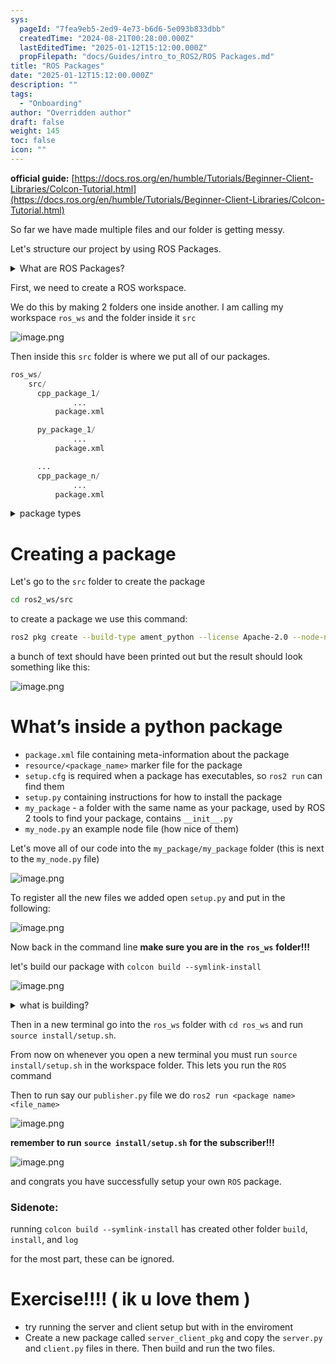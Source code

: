 ```yaml
---
sys:
  pageId: "7fea9eb5-2ed9-4e73-b6d6-5e093b833dbb"
  createdTime: "2024-08-21T00:28:00.000Z"
  lastEditedTime: "2025-01-12T15:12:00.000Z"
  propFilepath: "docs/Guides/intro_to_ROS2/ROS Packages.md"
title: "ROS Packages"
date: "2025-01-12T15:12:00.000Z"
description: ""
tags:
  - "Onboarding"
author: "Overridden author"
draft: false
weight: 145
toc: false
icon: ""
---
```


**official guide:** [https://docs.ros.org/en/humble/Tutorials/Beginner-Client-Libraries/Colcon-Tutorial.html](https://docs.ros.org/en/humble/Tutorials/Beginner-Client-Libraries/Colcon-Tutorial.html)

So far we have made multiple files and our folder is getting messy.

Let's structure our project by using ROS Packages.

<details>

<summary>What are ROS Packages?</summary>

ROS Packages are, as the name implies, packages of code that are highly sharable between ROS developers.

They consist of a folder, `package.xml` file, and source code

```python
      cpp_package_1/
		      ... imagine much code files here ..
          package.xml
```

</details>

First, we need to create a ROS workspace.

We do this by making 2 folders one inside another. I am calling my workspace `ros_ws` and the folder inside it `src`

![image.png](https://prod-files-secure.s3.us-west-2.amazonaws.com/d518164a-d88e-44d1-a4ee-3adb3bd8bce0/70706947-fd18-4537-a67b-e12946812d31/image.png?X-Amz-Algorithm=AWS4-HMAC-SHA256&X-Amz-Content-Sha256=UNSIGNED-PAYLOAD&X-Amz-Credential=ASIAZI2LB466YD3GWXO7%2F20250518%2Fus-west-2%2Fs3%2Faws4_request&X-Amz-Date=20250518T210722Z&X-Amz-Expires=3600&X-Amz-Security-Token=IQoJb3JpZ2luX2VjEMT%2F%2F%2F%2F%2F%2F%2F%2F%2F%2FwEaCXVzLXdlc3QtMiJHMEUCIB5%2FCCQbES5Zcy3G9lgGOn2AIS%2ByKOKcMCv8yJb2Ju3QAiEA0WVsgl1uhzCx3d9bD0YtgUqoTcWgmWqP1r1ONy1XRckq%2FwMIfBAAGgw2Mzc0MjMxODM4MDUiDFvMh12kkdsO8at66yrcAxwXlbnZQQqwC4o90HtAj0VRZZxoW6pVnqyRNR9IKJ1oH3DHRkzd9RVA4kgzQIXQaS%2FbD9xEDfjvxuZ%2Bhr3Eirsi39ZWSTOfWSzkgEq7PGbo%2BsNZ%2F0sLdijh1mNh1whm9ROW86VEh6sRRVwblif4ajM7zHM7pC4WZJyd64ozut7cjLdy8xnpQww5B%2B21ms95ffNwVzWeNkZlXtHMXKzAO96WlWRugxgsMlOT7OJYMNa5Qg1kqMabHL399JtZcbHDfw%2BulfIrn9BiR9zv7aOaPO0Zxz4TFXlymkCzQVTvbVzDLy7BU0d8ga61e0NFSUtfuNiRgvIX3r9OFWmMeTlmm86tKBbSCiqhSpSsA9ek8cbHylcyfyjj2Yw4cFv2do2dR4HfryafADnEquLx8n4D5svanK9SLTTF2Cmag6EgKKius8VUVNgv1o6iwv9iIvituIFiFnStjOlzgN6Ihz53cYkVott9tOJjEa86mEu%2BiWmLT%2FBNl53tjOSP0qZKaIyWSUGHXFR0XY0Jq5SXLO23uaRvkPlS5vIn7UUz%2FH4dq0EsjrVF3ifmHyF5lvxRye%2BOvw8a0lthOdA5CBBKsgAtEl%2FYvUAfvenkq%2FyjM4X2kxUFO4XeZk6SLjVVywD2MNrnqMEGOqUBdWTOOeqnZSMaCSikJKMxRuWLAM1pl46zn2cner%2Bc%2FHyfufihzlktfm7di1waClnRmijv2%2FB9HGdXF%2BjJ%2Br25IXamS7%2FfdMohws3rO%2FjRNQFSZMiHMB10xOcxIi7OHsI5YBSnmnQQvNqs2qI0fUC8%2FITD83yqOyPqIgJyCKhhOLrQazp%2BPZWnua0tY%2Fv%2BT3w5GgSbUDUStNHZh%2BypjynkfoUfmxSo&X-Amz-Signature=f847d1df8ad4d5f5865efa26f6da3b68b28ba24a435389b7e09113fe59f52112&X-Amz-SignedHeaders=host&x-id=GetObject)

Then inside this `src` folder is where we put all of our packages.

```python
ros_ws/
    src/
      cpp_package_1/
		      ...
          package.xml

      py_package_1/
		      ...
          package.xml

      ...
      cpp_package_n/
		      ...
          package.xml

```

<details>

<summary>package types</summary>

packages can be either `C++` or python.

the intern file structure is different for each but for this guide we will stick to creating python packages

</details>

# Creating a package

Let's go to the `src` folder to create the package

```bash
cd ros2_ws/src
```

to create a package we use this command:

```bash
ros2 pkg create --build-type ament_python --license Apache-2.0 --node-name my_node my_package
```

a bunch of text should have been printed out but the result should look something like this:

![image.png](https://prod-files-secure.s3.us-west-2.amazonaws.com/d518164a-d88e-44d1-a4ee-3adb3bd8bce0/e6cf1e3f-8512-4a3e-b131-079f800bf3e8/image.png?X-Amz-Algorithm=AWS4-HMAC-SHA256&X-Amz-Content-Sha256=UNSIGNED-PAYLOAD&X-Amz-Credential=ASIAZI2LB466YD3GWXO7%2F20250518%2Fus-west-2%2Fs3%2Faws4_request&X-Amz-Date=20250518T210722Z&X-Amz-Expires=3600&X-Amz-Security-Token=IQoJb3JpZ2luX2VjEMT%2F%2F%2F%2F%2F%2F%2F%2F%2F%2FwEaCXVzLXdlc3QtMiJHMEUCIB5%2FCCQbES5Zcy3G9lgGOn2AIS%2ByKOKcMCv8yJb2Ju3QAiEA0WVsgl1uhzCx3d9bD0YtgUqoTcWgmWqP1r1ONy1XRckq%2FwMIfBAAGgw2Mzc0MjMxODM4MDUiDFvMh12kkdsO8at66yrcAxwXlbnZQQqwC4o90HtAj0VRZZxoW6pVnqyRNR9IKJ1oH3DHRkzd9RVA4kgzQIXQaS%2FbD9xEDfjvxuZ%2Bhr3Eirsi39ZWSTOfWSzkgEq7PGbo%2BsNZ%2F0sLdijh1mNh1whm9ROW86VEh6sRRVwblif4ajM7zHM7pC4WZJyd64ozut7cjLdy8xnpQww5B%2B21ms95ffNwVzWeNkZlXtHMXKzAO96WlWRugxgsMlOT7OJYMNa5Qg1kqMabHL399JtZcbHDfw%2BulfIrn9BiR9zv7aOaPO0Zxz4TFXlymkCzQVTvbVzDLy7BU0d8ga61e0NFSUtfuNiRgvIX3r9OFWmMeTlmm86tKBbSCiqhSpSsA9ek8cbHylcyfyjj2Yw4cFv2do2dR4HfryafADnEquLx8n4D5svanK9SLTTF2Cmag6EgKKius8VUVNgv1o6iwv9iIvituIFiFnStjOlzgN6Ihz53cYkVott9tOJjEa86mEu%2BiWmLT%2FBNl53tjOSP0qZKaIyWSUGHXFR0XY0Jq5SXLO23uaRvkPlS5vIn7UUz%2FH4dq0EsjrVF3ifmHyF5lvxRye%2BOvw8a0lthOdA5CBBKsgAtEl%2FYvUAfvenkq%2FyjM4X2kxUFO4XeZk6SLjVVywD2MNrnqMEGOqUBdWTOOeqnZSMaCSikJKMxRuWLAM1pl46zn2cner%2Bc%2FHyfufihzlktfm7di1waClnRmijv2%2FB9HGdXF%2BjJ%2Br25IXamS7%2FfdMohws3rO%2FjRNQFSZMiHMB10xOcxIi7OHsI5YBSnmnQQvNqs2qI0fUC8%2FITD83yqOyPqIgJyCKhhOLrQazp%2BPZWnua0tY%2Fv%2BT3w5GgSbUDUStNHZh%2BypjynkfoUfmxSo&X-Amz-Signature=73ed56628538854068a3d567b3411095b4c72dd2c2b3c7bb758e2aef043887fc&X-Amz-SignedHeaders=host&x-id=GetObject)

# What’s inside a python package

- `package.xml` file containing meta-information about the package
- `resource/<package_name>` marker file for the package
- `setup.cfg` is required when a package has executables, so `ros2 run` can find them
- `setup.py` containing instructions for how to install the package
- `my_package` - a folder with the same name as your package, used by ROS 2 tools to find your package, contains `__init__.py`
- `my_node.py` an example node file (how nice of them)

Let's move all of our code into the `my_package/my_package` folder (this is next to the `my_node.py` file)

![image.png](https://prod-files-secure.s3.us-west-2.amazonaws.com/d518164a-d88e-44d1-a4ee-3adb3bd8bce0/9ce58f11-0da9-4d3e-b86d-506a9685d378/image.png?X-Amz-Algorithm=AWS4-HMAC-SHA256&X-Amz-Content-Sha256=UNSIGNED-PAYLOAD&X-Amz-Credential=ASIAZI2LB466YD3GWXO7%2F20250518%2Fus-west-2%2Fs3%2Faws4_request&X-Amz-Date=20250518T210722Z&X-Amz-Expires=3600&X-Amz-Security-Token=IQoJb3JpZ2luX2VjEMT%2F%2F%2F%2F%2F%2F%2F%2F%2F%2FwEaCXVzLXdlc3QtMiJHMEUCIB5%2FCCQbES5Zcy3G9lgGOn2AIS%2ByKOKcMCv8yJb2Ju3QAiEA0WVsgl1uhzCx3d9bD0YtgUqoTcWgmWqP1r1ONy1XRckq%2FwMIfBAAGgw2Mzc0MjMxODM4MDUiDFvMh12kkdsO8at66yrcAxwXlbnZQQqwC4o90HtAj0VRZZxoW6pVnqyRNR9IKJ1oH3DHRkzd9RVA4kgzQIXQaS%2FbD9xEDfjvxuZ%2Bhr3Eirsi39ZWSTOfWSzkgEq7PGbo%2BsNZ%2F0sLdijh1mNh1whm9ROW86VEh6sRRVwblif4ajM7zHM7pC4WZJyd64ozut7cjLdy8xnpQww5B%2B21ms95ffNwVzWeNkZlXtHMXKzAO96WlWRugxgsMlOT7OJYMNa5Qg1kqMabHL399JtZcbHDfw%2BulfIrn9BiR9zv7aOaPO0Zxz4TFXlymkCzQVTvbVzDLy7BU0d8ga61e0NFSUtfuNiRgvIX3r9OFWmMeTlmm86tKBbSCiqhSpSsA9ek8cbHylcyfyjj2Yw4cFv2do2dR4HfryafADnEquLx8n4D5svanK9SLTTF2Cmag6EgKKius8VUVNgv1o6iwv9iIvituIFiFnStjOlzgN6Ihz53cYkVott9tOJjEa86mEu%2BiWmLT%2FBNl53tjOSP0qZKaIyWSUGHXFR0XY0Jq5SXLO23uaRvkPlS5vIn7UUz%2FH4dq0EsjrVF3ifmHyF5lvxRye%2BOvw8a0lthOdA5CBBKsgAtEl%2FYvUAfvenkq%2FyjM4X2kxUFO4XeZk6SLjVVywD2MNrnqMEGOqUBdWTOOeqnZSMaCSikJKMxRuWLAM1pl46zn2cner%2Bc%2FHyfufihzlktfm7di1waClnRmijv2%2FB9HGdXF%2BjJ%2Br25IXamS7%2FfdMohws3rO%2FjRNQFSZMiHMB10xOcxIi7OHsI5YBSnmnQQvNqs2qI0fUC8%2FITD83yqOyPqIgJyCKhhOLrQazp%2BPZWnua0tY%2Fv%2BT3w5GgSbUDUStNHZh%2BypjynkfoUfmxSo&X-Amz-Signature=ccfdcec9da2ce9a47573613d98c53a3542f4d0e9a98f8e710419076ce86813fb&X-Amz-SignedHeaders=host&x-id=GetObject)

To register all the new files we added open `setup.py` and put in the following:

![image.png](https://prod-files-secure.s3.us-west-2.amazonaws.com/d518164a-d88e-44d1-a4ee-3adb3bd8bce0/1cd7c262-4cae-4496-9d75-c178537d24a2/image.png?X-Amz-Algorithm=AWS4-HMAC-SHA256&X-Amz-Content-Sha256=UNSIGNED-PAYLOAD&X-Amz-Credential=ASIAZI2LB466YD3GWXO7%2F20250518%2Fus-west-2%2Fs3%2Faws4_request&X-Amz-Date=20250518T210722Z&X-Amz-Expires=3600&X-Amz-Security-Token=IQoJb3JpZ2luX2VjEMT%2F%2F%2F%2F%2F%2F%2F%2F%2F%2FwEaCXVzLXdlc3QtMiJHMEUCIB5%2FCCQbES5Zcy3G9lgGOn2AIS%2ByKOKcMCv8yJb2Ju3QAiEA0WVsgl1uhzCx3d9bD0YtgUqoTcWgmWqP1r1ONy1XRckq%2FwMIfBAAGgw2Mzc0MjMxODM4MDUiDFvMh12kkdsO8at66yrcAxwXlbnZQQqwC4o90HtAj0VRZZxoW6pVnqyRNR9IKJ1oH3DHRkzd9RVA4kgzQIXQaS%2FbD9xEDfjvxuZ%2Bhr3Eirsi39ZWSTOfWSzkgEq7PGbo%2BsNZ%2F0sLdijh1mNh1whm9ROW86VEh6sRRVwblif4ajM7zHM7pC4WZJyd64ozut7cjLdy8xnpQww5B%2B21ms95ffNwVzWeNkZlXtHMXKzAO96WlWRugxgsMlOT7OJYMNa5Qg1kqMabHL399JtZcbHDfw%2BulfIrn9BiR9zv7aOaPO0Zxz4TFXlymkCzQVTvbVzDLy7BU0d8ga61e0NFSUtfuNiRgvIX3r9OFWmMeTlmm86tKBbSCiqhSpSsA9ek8cbHylcyfyjj2Yw4cFv2do2dR4HfryafADnEquLx8n4D5svanK9SLTTF2Cmag6EgKKius8VUVNgv1o6iwv9iIvituIFiFnStjOlzgN6Ihz53cYkVott9tOJjEa86mEu%2BiWmLT%2FBNl53tjOSP0qZKaIyWSUGHXFR0XY0Jq5SXLO23uaRvkPlS5vIn7UUz%2FH4dq0EsjrVF3ifmHyF5lvxRye%2BOvw8a0lthOdA5CBBKsgAtEl%2FYvUAfvenkq%2FyjM4X2kxUFO4XeZk6SLjVVywD2MNrnqMEGOqUBdWTOOeqnZSMaCSikJKMxRuWLAM1pl46zn2cner%2Bc%2FHyfufihzlktfm7di1waClnRmijv2%2FB9HGdXF%2BjJ%2Br25IXamS7%2FfdMohws3rO%2FjRNQFSZMiHMB10xOcxIi7OHsI5YBSnmnQQvNqs2qI0fUC8%2FITD83yqOyPqIgJyCKhhOLrQazp%2BPZWnua0tY%2Fv%2BT3w5GgSbUDUStNHZh%2BypjynkfoUfmxSo&X-Amz-Signature=dd5ba7d29ea7c8872433e3bd12069981ecdad288cb31e1f8893ed2d6ef349b52&X-Amz-SignedHeaders=host&x-id=GetObject)

Now back in the command line **make sure you are in the** **`ros_ws`** **folder!!!**

let's build our package with `colcon build --symlink-install`

![image.png](https://prod-files-secure.s3.us-west-2.amazonaws.com/d518164a-d88e-44d1-a4ee-3adb3bd8bce0/2f2a0d27-b173-48fd-b189-5f5c0ce65619/image.png?X-Amz-Algorithm=AWS4-HMAC-SHA256&X-Amz-Content-Sha256=UNSIGNED-PAYLOAD&X-Amz-Credential=ASIAZI2LB466YD3GWXO7%2F20250518%2Fus-west-2%2Fs3%2Faws4_request&X-Amz-Date=20250518T210722Z&X-Amz-Expires=3600&X-Amz-Security-Token=IQoJb3JpZ2luX2VjEMT%2F%2F%2F%2F%2F%2F%2F%2F%2F%2FwEaCXVzLXdlc3QtMiJHMEUCIB5%2FCCQbES5Zcy3G9lgGOn2AIS%2ByKOKcMCv8yJb2Ju3QAiEA0WVsgl1uhzCx3d9bD0YtgUqoTcWgmWqP1r1ONy1XRckq%2FwMIfBAAGgw2Mzc0MjMxODM4MDUiDFvMh12kkdsO8at66yrcAxwXlbnZQQqwC4o90HtAj0VRZZxoW6pVnqyRNR9IKJ1oH3DHRkzd9RVA4kgzQIXQaS%2FbD9xEDfjvxuZ%2Bhr3Eirsi39ZWSTOfWSzkgEq7PGbo%2BsNZ%2F0sLdijh1mNh1whm9ROW86VEh6sRRVwblif4ajM7zHM7pC4WZJyd64ozut7cjLdy8xnpQww5B%2B21ms95ffNwVzWeNkZlXtHMXKzAO96WlWRugxgsMlOT7OJYMNa5Qg1kqMabHL399JtZcbHDfw%2BulfIrn9BiR9zv7aOaPO0Zxz4TFXlymkCzQVTvbVzDLy7BU0d8ga61e0NFSUtfuNiRgvIX3r9OFWmMeTlmm86tKBbSCiqhSpSsA9ek8cbHylcyfyjj2Yw4cFv2do2dR4HfryafADnEquLx8n4D5svanK9SLTTF2Cmag6EgKKius8VUVNgv1o6iwv9iIvituIFiFnStjOlzgN6Ihz53cYkVott9tOJjEa86mEu%2BiWmLT%2FBNl53tjOSP0qZKaIyWSUGHXFR0XY0Jq5SXLO23uaRvkPlS5vIn7UUz%2FH4dq0EsjrVF3ifmHyF5lvxRye%2BOvw8a0lthOdA5CBBKsgAtEl%2FYvUAfvenkq%2FyjM4X2kxUFO4XeZk6SLjVVywD2MNrnqMEGOqUBdWTOOeqnZSMaCSikJKMxRuWLAM1pl46zn2cner%2Bc%2FHyfufihzlktfm7di1waClnRmijv2%2FB9HGdXF%2BjJ%2Br25IXamS7%2FfdMohws3rO%2FjRNQFSZMiHMB10xOcxIi7OHsI5YBSnmnQQvNqs2qI0fUC8%2FITD83yqOyPqIgJyCKhhOLrQazp%2BPZWnua0tY%2Fv%2BT3w5GgSbUDUStNHZh%2BypjynkfoUfmxSo&X-Amz-Signature=308dbccb6bcdb4a34718c383d2cf2f1df7d005ea60a20a05e984b04fdf2e4342&X-Amz-SignedHeaders=host&x-id=GetObject)

<details>

<summary>what is building?</summary>

if you are a CS major at Rose-Hulman you will learn the answer to this in CSSE132

but TLDR; is it combines all the code files into one program that can be run easily 

</details>

Then in a new terminal go into the `ros_ws` folder with `cd ros_ws` and run `source install/setup.sh`. 

From now on whenever you open a new terminal you must run `source install/setup.sh` in the workspace folder. This lets you run the `ROS` command

Then to run say our `publisher.py` file we do `ros2 run <package name> <file_name>`

![image.png](https://prod-files-secure.s3.us-west-2.amazonaws.com/d518164a-d88e-44d1-a4ee-3adb3bd8bce0/4f4b1219-3a44-4632-aa0a-ce3471699f59/image.png?X-Amz-Algorithm=AWS4-HMAC-SHA256&X-Amz-Content-Sha256=UNSIGNED-PAYLOAD&X-Amz-Credential=ASIAZI2LB466YD3GWXO7%2F20250518%2Fus-west-2%2Fs3%2Faws4_request&X-Amz-Date=20250518T210722Z&X-Amz-Expires=3600&X-Amz-Security-Token=IQoJb3JpZ2luX2VjEMT%2F%2F%2F%2F%2F%2F%2F%2F%2F%2FwEaCXVzLXdlc3QtMiJHMEUCIB5%2FCCQbES5Zcy3G9lgGOn2AIS%2ByKOKcMCv8yJb2Ju3QAiEA0WVsgl1uhzCx3d9bD0YtgUqoTcWgmWqP1r1ONy1XRckq%2FwMIfBAAGgw2Mzc0MjMxODM4MDUiDFvMh12kkdsO8at66yrcAxwXlbnZQQqwC4o90HtAj0VRZZxoW6pVnqyRNR9IKJ1oH3DHRkzd9RVA4kgzQIXQaS%2FbD9xEDfjvxuZ%2Bhr3Eirsi39ZWSTOfWSzkgEq7PGbo%2BsNZ%2F0sLdijh1mNh1whm9ROW86VEh6sRRVwblif4ajM7zHM7pC4WZJyd64ozut7cjLdy8xnpQww5B%2B21ms95ffNwVzWeNkZlXtHMXKzAO96WlWRugxgsMlOT7OJYMNa5Qg1kqMabHL399JtZcbHDfw%2BulfIrn9BiR9zv7aOaPO0Zxz4TFXlymkCzQVTvbVzDLy7BU0d8ga61e0NFSUtfuNiRgvIX3r9OFWmMeTlmm86tKBbSCiqhSpSsA9ek8cbHylcyfyjj2Yw4cFv2do2dR4HfryafADnEquLx8n4D5svanK9SLTTF2Cmag6EgKKius8VUVNgv1o6iwv9iIvituIFiFnStjOlzgN6Ihz53cYkVott9tOJjEa86mEu%2BiWmLT%2FBNl53tjOSP0qZKaIyWSUGHXFR0XY0Jq5SXLO23uaRvkPlS5vIn7UUz%2FH4dq0EsjrVF3ifmHyF5lvxRye%2BOvw8a0lthOdA5CBBKsgAtEl%2FYvUAfvenkq%2FyjM4X2kxUFO4XeZk6SLjVVywD2MNrnqMEGOqUBdWTOOeqnZSMaCSikJKMxRuWLAM1pl46zn2cner%2Bc%2FHyfufihzlktfm7di1waClnRmijv2%2FB9HGdXF%2BjJ%2Br25IXamS7%2FfdMohws3rO%2FjRNQFSZMiHMB10xOcxIi7OHsI5YBSnmnQQvNqs2qI0fUC8%2FITD83yqOyPqIgJyCKhhOLrQazp%2BPZWnua0tY%2Fv%2BT3w5GgSbUDUStNHZh%2BypjynkfoUfmxSo&X-Amz-Signature=d72e15a1910f1babedd33bc1862859d0cedaaa73c65df273e1bc9024b008afbf&X-Amz-SignedHeaders=host&x-id=GetObject)

**remember to run** **`source install/setup.sh`** **for the subscriber!!!**

![image.png](https://prod-files-secure.s3.us-west-2.amazonaws.com/d518164a-d88e-44d1-a4ee-3adb3bd8bce0/02121119-dad4-49ec-8356-c956108b4243/image.png?X-Amz-Algorithm=AWS4-HMAC-SHA256&X-Amz-Content-Sha256=UNSIGNED-PAYLOAD&X-Amz-Credential=ASIAZI2LB466YD3GWXO7%2F20250518%2Fus-west-2%2Fs3%2Faws4_request&X-Amz-Date=20250518T210722Z&X-Amz-Expires=3600&X-Amz-Security-Token=IQoJb3JpZ2luX2VjEMT%2F%2F%2F%2F%2F%2F%2F%2F%2F%2FwEaCXVzLXdlc3QtMiJHMEUCIB5%2FCCQbES5Zcy3G9lgGOn2AIS%2ByKOKcMCv8yJb2Ju3QAiEA0WVsgl1uhzCx3d9bD0YtgUqoTcWgmWqP1r1ONy1XRckq%2FwMIfBAAGgw2Mzc0MjMxODM4MDUiDFvMh12kkdsO8at66yrcAxwXlbnZQQqwC4o90HtAj0VRZZxoW6pVnqyRNR9IKJ1oH3DHRkzd9RVA4kgzQIXQaS%2FbD9xEDfjvxuZ%2Bhr3Eirsi39ZWSTOfWSzkgEq7PGbo%2BsNZ%2F0sLdijh1mNh1whm9ROW86VEh6sRRVwblif4ajM7zHM7pC4WZJyd64ozut7cjLdy8xnpQww5B%2B21ms95ffNwVzWeNkZlXtHMXKzAO96WlWRugxgsMlOT7OJYMNa5Qg1kqMabHL399JtZcbHDfw%2BulfIrn9BiR9zv7aOaPO0Zxz4TFXlymkCzQVTvbVzDLy7BU0d8ga61e0NFSUtfuNiRgvIX3r9OFWmMeTlmm86tKBbSCiqhSpSsA9ek8cbHylcyfyjj2Yw4cFv2do2dR4HfryafADnEquLx8n4D5svanK9SLTTF2Cmag6EgKKius8VUVNgv1o6iwv9iIvituIFiFnStjOlzgN6Ihz53cYkVott9tOJjEa86mEu%2BiWmLT%2FBNl53tjOSP0qZKaIyWSUGHXFR0XY0Jq5SXLO23uaRvkPlS5vIn7UUz%2FH4dq0EsjrVF3ifmHyF5lvxRye%2BOvw8a0lthOdA5CBBKsgAtEl%2FYvUAfvenkq%2FyjM4X2kxUFO4XeZk6SLjVVywD2MNrnqMEGOqUBdWTOOeqnZSMaCSikJKMxRuWLAM1pl46zn2cner%2Bc%2FHyfufihzlktfm7di1waClnRmijv2%2FB9HGdXF%2BjJ%2Br25IXamS7%2FfdMohws3rO%2FjRNQFSZMiHMB10xOcxIi7OHsI5YBSnmnQQvNqs2qI0fUC8%2FITD83yqOyPqIgJyCKhhOLrQazp%2BPZWnua0tY%2Fv%2BT3w5GgSbUDUStNHZh%2BypjynkfoUfmxSo&X-Amz-Signature=b6f4c9fbbfe644db11bd49cc84bc51f219004d795c87a330e35f69ea80991875&X-Amz-SignedHeaders=host&x-id=GetObject)

and congrats you have successfully setup your own `ROS` package.

### Sidenote:

running `colcon build --symlink-install` has created other folder `build`, `install`, and `log`

for the most part, these can be ignored.

# Exercise!!!! ( ik u love them )

- try running the server and client setup but with in the enviroment
- Create a new package called `server_client_pkg` and copy the `server.py` and `client.py` files in there. Then build and run the two files.
